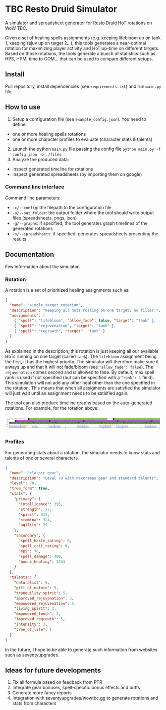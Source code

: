 # TBC Resto Druid Simulator

A simulator and spreadsheet generator for Resto Druid HoT rotations on WoW TBC.

Given a set of healing spells assignments (e.g. keeping lifebloom up on tank 1, keeping rejuv up on target 2...), 
this tools generates a near-optimal rotation for maximizing player activity and HoT up-time on different targets. 
Based on those rotations, the tools generate a bunch of statistics such as HPS, HPM, time to OOM... that can be used
to compare different setups.

## Install

Pull repository, install dependencies (see `requirements.txt`) and run `main.py` file.

## How to use

1. Setup a configuration file (see `example_config.json`). You need to define:
 - one or more healing spells rotations 
 - one or more character profiles to evaluate (character stats & talents)
2. Launch the python `main.py` file passing the config file ```python main.py -f config.json -o ./files```.
3. Analyze the produced data:
 - inspect generated timeline for rotations
 - inspect generated spreadsheets (by importing them on google)

### Command line interface

Command line parameters:

- `-c/--config`: the filepath to the configuration file
- `-o/--out_folder`: the output folder where the tool should write output files (spreadsheets, pngs, json)
- `-g/--graphs`: if specified, the tool generates graph timelines of the generated rotations
- `-s/--spreadsheets`: if specified, generates spreadsheets presenting the results
 
## Documentation

Few information about the simulator. 

### Rotation

A rotation is a set of prioritized healing assignments such as:

```json
{
  "name": "single_target_rotation",
  "description": "Keeping all hots rolling on one target, no filler.",
  "assignments": [
    { "spell": "lifebloom", "allow_fade": false, "target": "tank" },
    { "spell": "rejuvenation", "target": "tank" },
    { "spell": "regrowth", "target": "tank" }
  ]
}
```

As explained in the description, this rotation is just keeping all our available HoTs running on one target 
(called `tank`). The `lifebloom` assignment being the first, it has the highest priority. The simulator will therefore 
make  sure it always up and that it will not fade/bloom (see `"allow_fade": false`). The `rejuvenation` comes second 
and is allowed to fade. By default, max spell rank is used if not specified (but can be specified with a `"rank": 1` 
field). This simulation will not add any other heal other than the one specified in the rotation. This means that when
all assigments are satisfied the simulator will just wait until an assignment needs to be satisfied again. 


The tool can also produce timeline graphs based on the auto-generated rotations. For example, for the
rotation above:

![example_rotation](https://github.com/waliens/tbc-rdruid-simulator/raw/main/images/example_graph.png)

### Profiles

For generating stats about a rotation, the simulator needs to know stats and talents of one or several characters.  

```json
{
  "name": "classic_gear",
  "description": "Level 70 with naxxramas gear and standard talents",
  "level": 70,
  "tree_form": true,
  "stats": {
    "primary": {
      "intelligence": 395,
      "strength": 77,
      "spirit": 312,
      "stamina": 324,
      "agility": 79
    },
    "secondary": {
      "spell_haste_rating": 0,
      "spell_crit_rating": 0,
      "mp5": 70,
      "spell_damage": 409,
      "bonus_healing": 1263
    }
  },
  "talents": {
    "naturalist": 0,
    "gift_of_nature": 5,
    "tranquility_spirit": 5,
    "improved_rejuvenation": 3,
    "empowered_rejuvenation": 5,
    "living_spirit": 3,
    "empowered_touch": 2,
    "improved_regrowth": 5,
    "intensity": 3,
    "tree_of_life": 1
  }
}
```

In the future, I hope to be able to generate such information from websites such as seventyupgrades. 

## Ideas for future developments

1. Fix all formula based on feedback from PTR 
2. Integrate gear bonuses, spell-specific bonus effects and buffs
3. Generate more fancy reports
4. Integration with seventyupgrades/wowtbc.gg to generate rotations and stats from characters

